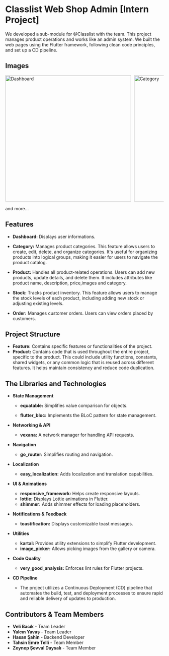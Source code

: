 
# Classlist Web Shop Admin [Intern Project]

We developed a sub-module for @Classlist with the team. This project manages product operations and works like an admin system. We built the web pages using the Flutter framework, following clean code principles, and set up a CD pipeline.

## Images
 

<div style="display: flex; overflow-x: auto; max-width: 100%;">
  <img src="https://github.com/user-attachments/assets/540d9c1e-067b-4ad2-adab-980d1b9742ee" alt="Dashboard" style="width: 400px; height: auto; margin-right: 10px;">
  <img src="https://github.com/user-attachments/assets/3a93838e-279a-4d7c-8951-591dbd5463d1" alt="Category" style="width: 400px; height: auto; margin-right: 10px;">
  <img src="https://github.com/user-attachments/assets/f54fe827-56c7-47b5-870c-7bb3db70abc8" alt="Product" style="width: 400px; height: auto; margin-right: 10px;">
  <img src="https://github.com/user-attachments/assets/b618e55f-92ea-48e1-b8ef-77de898e1cf0" alt="Category Search" style="width: 400px; height: auto; margin-right: 10px;">
</div>

and more...

 


## Features

* **Dashboard:** Displays user informations.

* **Category:** Manages product categories. This feature allows users to create, edit, delete, and organize categories. It's useful for organizing products into logical groups, making it easier for users to navigate the product catalog.

* **Product:** Handles all product-related operations. Users can add new products, update details, and delete them. It includes attributes like product name, description, price,images and  category.

* **Stock:** Tracks product inventory. This feature allows users to manage the stock levels of each product, including adding new stock or adjusting existing levels. 

* **Order:** Manages customer orders. Users can view orders placed by customers.

## Project Structure

* **Feature:** Contains specific features or functionalities of the project.
* **Product:** Contains code that is used throughout the entire project, specific to the product. This could include utility functions, constants, shared widgets, or any common logic that is reused across different features. It helps maintain consistency and reduce code duplication.
## The Libraries and Technologies

* **State Management**

  * **equatable:** Simplifies value comparison for objects.

  * **flutter_bloc:** Implements the BLoC pattern for state management.

* **Networking & API**
  * **vexana:** A network manager for handling API requests.

* **Navigation**
  * **go_router:** Simplifies routing and navigation.

* **Localization**
  * **easy_localization:** Adds localization and translation capabilities.

* **UI & Animations**
  * **responsive_framework:** Helps create responsive layouts.
  * **lottie:** Displays Lottie animations in Flutter.
  * **shimmer:** Adds shimmer effects for loading placeholders.

* **Notifications & Feedback**
  * **toastification:** Displays customizable toast messages.

* **Utilities**
  * **kartal:** Provides utility extensions to simplify Flutter development.
  * **image_picker:** Allows picking images from the gallery or camera.

* **Code Quality**
  * **very_good_analysis:** Enforces lint rules for Flutter projects.

* **CD Pipeline**
  * The project utilizes a Continuous Deployment (CD) pipeline that automates the build, test, and deployment processes to ensure rapid and reliable delivery of updates to production.
## Contributors & Team Members

- **Veli Bacık** - Team Leader
- **Yalcın Yavaş** - Team Leader
- **Hasan Şahin** - Backend Developer
- **Tahsin Emre Telli** - Team Member
- **Zeynep Şevval Daysalı** - Team Member

  



  
